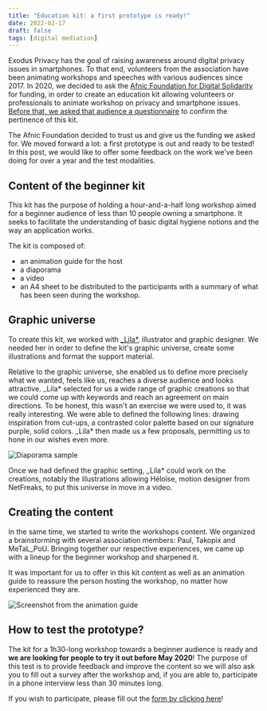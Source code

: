 ```yaml
---
title: "Education kit: a first prototype is ready!"
date: 2022-02-17
draft: false
tags: [digital mediation]
---
```


Exodus Privacy has the goal of raising awareness around digital privacy issues in smartphones. To that end, volunteers from the association have been animating workshops and speeches with various audiences since 2017. In 2020, we decided to ask the [Afnic Foundation for Digital Solidarity](https://www.fondation-afnic.fr/fr/Accueil.htm) for funding, in order to create an education kit allowing volunteers or professionals to animate workshop on privacy and smartphone issues. [Before that, we asked that audience a questionnaire](/en/post/mednum/) to confirm the pertinence of this kit.

The Afnic Foundation decided to trust us and give us the funding we asked for. We moved forward a lot: a first prototype is out and ready to be tested! In this post, we would like to offer some feedback on the work we've been doing for over a year and the test modalities.

## Content of the beginner kit

This kit has the purpose of holding a hour-and-a-half long workshop aimed for a beginner audience of less than 10 people owning a smartphone. It seeks to facilitate the understanding of basic digital hygiene notions and the way an application works.

The kit is composed of:

* an animation guide for the host
* a diaporama
* a video
* an A4 sheet to be distributed to the participants with a summary of what has been seen during the workshop.

## Graphic universe

To create this kit, we worked with [_Lila*](https://lila.ink/), illustrator and graphic designer. We needed her in order to define the kit's graphic universe, create some illustrations and format the support material.

Relative to the graphic universe, she enabled us to define more precisely what we wanted, feels like us, reaches a diverse audience and looks attractive. _Lila* selected for us a wide range of graphic creations so that we could come up with keywords and reach an agreement on main directions. To be honest, this wasn't an exercise we were used to, it was really interesting. We were able to defined the following lines: drawing inspiration from cut-ups, a contrasted color palette based on our signature purple, solid colors. _Lila* then made us a few proposals, permitting us to hone in our wishes even more.

![Diaporama sample](/media/post/kitpeda/kitpeda1.png)

Once we had defined the graphic setting, _Lila* could work on the creations, notably the illustrations allowing Héloïse, motion designer from NetFreaks, to put this universe in move in a video.

## Creating the content

In the same time, we started to write the workshops content. We organized a brainstorming with several association members: Paul, Takopix and MeTaL_PoU. Bringing together our respective experiences, we came up with a lineup for the beginner workshop and sharpened it.

It was important for us to offer in this kit content as well as an animation guide to reassure the person hosting the workshop, no matter how experienced they are.

![Screenshot from the animation guide](/media/post/kitpeda/kitpeda2.png)

## How to test the prototype?

The kit for a 1h30-long workshop towards a beginner audience is ready and **we are looking for people to try it out before May 2020**! The purpose of this test is to provide feedback and improve the content so we will also ask you to fill out a survey after the workshop and, if you are able to, participate in a phone interview less than 30 minutes long.

If you wish to participate, please fill out the [form by clicking here](https://framaforms.org/prototype-debutantes-kit-pedagogique-exodus-privacy-1645120139)!


